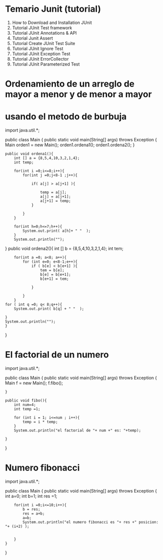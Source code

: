 # Temario Junit (tutorial)

1. How to Download and Installation JUnit
2. Tutorial	JUnit Test framework
3. Tutorial	JUnit Annotations & API
4. Tutorial	Junit Assert
5. Tutorial	Create JUnit Test Suite
6. Tutorial	JUnit Ignore Test
7. Tutorial	JUnit Exception Test
8. Tutorial	JUnit ErrorCollector
9. Tutorial	JUnit Parameterized Test





# Ordenamiento de un arreglo de mayor a menor y de menor a mayor 
# usando el metodo de burbuja

import java.util.*;

public class Main {
    public static void main(String[] args) throws Exception {
        Main orden1 = new Main();
        orden1.ordena1();
        orden1.ordena2();
    }
    
    public void ordena1(){
        int [] a = {8,5,4,10,3,2,1,4};
        int temp;
        
        for(int i =0;i<=8;i++){
            for(int j =0;j<8-1 ;j++){
                
                if( a[j] > a[j+1] ){
                    
                    temp = a[j];
                    a[j] = a[j+1];
                    a[j+1] = temp;
                }

            }
        }
        
        for(int h=0;h<=7;h++){
            System.out.print( a[h]+ " "  );
        }
        System.out.println("");

}
    public void ordena2(){
        int [] b = {8,5,4,10,3,2,1,4};
        int tem;
        
        
        for(int a =0; a<8; a++){
            for (int e=0; e<8-1;e++){
                if ( b[e] < b[e+1] ){
                    tem = b[e];
                    b[e] = b[e+1];
                    b[e+1] = tem;
                    
                }
                
            }
        }
    for ( int q =0; q< 8;q++){
        System.out.print( b[q] + " "  );
        
    }
    System.out.println("");
    }

}
# El factorial de un numero

import java.util.*;

public class Main {
    public static void main(String[] args) throws Exception {
        Main f = new Main();
        f.fibo();
        
        
    }
    
    public void fibo(){
        int num=4;
        int temp =1;
        
        for (int i = 1; i<=num ; i++){
            temp = i * temp;
        }
        System.out.println("el factorial de "+ num +" es: "+temp);
        
    }
}
# Numero fibonacci
import java.util.*;

public class Main {
    public static void main(String[] args) throws Exception {
        int a=0;
        int b=1;
        int res =1;
        
        for(int i =0;i<=10;i++){
            b = res;
            res = a+b;
            a=b;
            System.out.println("el numero fibonacci es "+ res +" posicion: "+ (i+2) );
            
            
        }
    }
}
